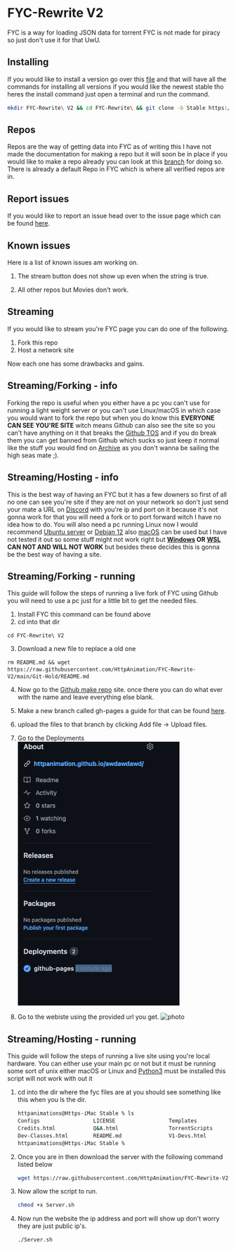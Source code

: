 # FYC-Rewrite V2
FYC is a way for loading JSON data for torrent FYC is not made for piracy so just don't use it for that UwU.

## Installing
If you would like to install a version go over this [file](Installers.md) and that will have all the commands for installing all versions if you would like the newest stable tho heres the install command just open a terminal and run the command.

```bash
mkdir FYC-Rewrite\ V2 && cd FYC-Rewrite\ && git clone -b Stable https://github.com/HttpAnimation/FYC-Rewrite-V2.git && cd ../ && echo 'FYC has been installed'
```

## Repos
Repos are the way of getting data into FYC as of writing this I have not made the documentation for making a repo but it will soon be in place if you would like to make a repo already you can look at this [branch](https://github.com/HttpAnimation/FYC-Rewrite-V2) for doing so. There is already a default Repo in FYC which is where all verified repos are in.

## Report issues
If you would like to report an issue head over to the issue page which can be found [here](https://github.com/HttpAnimation/FYC-Rewrite-V2/issues).

## Known issues
Here is a list of known issues am working on.

1) The stream button does not show up even when the string is true.

2) All other repos but Movies don't work.

## Streaming
If you would like to stream you're FYC page you can do one of the following.

1) Fork this repo
2) Host a network site

Now each one has some drawbacks and gains.

## Streaming/Forking - info
Forking the repo is useful when you either have a pc you can't use for running a light weight server or you can't use Linux/macOS in which case you would want to fork the repo but when you do know this **EVERYONE CAN SEE YOU'RE SITE** witch means Github can also see the site so you can't have anything on it that breaks the [Github TOS](https://docs.github.com/en/pages/getting-started-with-github-pages/about-github-pages) and if you do break them you can get banned from Github which sucks so just keep it normal like the stuff you would find on [Archive](archive.org) as you don't wanna be sailing the high seas mate ;). 

## Streaming/Hosting - info
This is the best way of having an FYC but it has a few downers so first of all no one can see you're site if they are not on your network so don't just send your mate a URL on [Discord](https://discord.com) with you're ip and port on it because it's not gonna work for that you will need a fork or to port forward witch I have no idea how to do. You will also need a pc running Linux now I would recommend [Ubuntu server](https://ubuntu.com/download/server) or [Debian 12](https://www.debian.org/News/2023/20230610) also [macOS](apple.com) can be used but I have not tested it out so some stuff might not work right  but **[Windows](microsoft.com) OR [WSL](https://learn.microsoft.com/en-us/windows/wsl/install) CAN NOT AND WILL NOT WORK** but besides these decides this is gonna be the best way of having a site.

## Streaming/Forking - running
This guide will follow the steps of running a live fork of FYC using Github you will need to use a pc just for a little bit to get the needed files.

1) Install FYC this command can be found above
2) cd into that dir
```
cd FYC-Rewrite\ V2
```
3) Download a new file to replace a old one
```
rm README.md && wget https://raw.githubusercontent.com/HttpAnimation/FYC-Rewrite-V2/main/Git-Hold/README.md
```
4) Now go to the [Github make repo](https://github.com/new) site. once there you can do what ever with the name and leave everything else blank.

5) Make a new branch called gh-pages a guide for that can be found [here](https://docs.github.com/en/pull-requests/collaborating-with-pull-requests/proposing-changes-to-your-work-with-pull-requests/creating-and-deleting-branches-within-your-repository).

6) upload the files to that branch by clicking Add file -> Upload files.

8) Go to the Deployments
![photo](https://github.com/HttpAnimation/FYC-Rewrite-V2/blob/main/Screenshot%202024-01-13%20at%2002-40-13%20HttpAnimation_awdawdawd%20at%20gh-pages.png?raw=true)

9) Go to the webiste using the provided url you get.
![photo](https://github.com/HttpAnimation/FYC-Rewrite-V2/blob/main/Screenshot%202024-01-13%20at%2002-42-15%20Deployments%20%C2%B7%20HttpAnimation_awdawdawd.png?raw=true)
## Streaming/Hosting - running
This guide will follow the steps of running a live site using you're local hardware. You can either use your main pc or not but it must be running some sort of unix either macOS or Linux and [Python3](https://www.python.org/) must be installed this script will not work with out it

1) cd into the dir where the fyc files are at you should see something like this when you ls the dir.
    ```bash
    httpanimations@Https-iMac Stable % ls
    Configs                 LICENSE                 Templates               index.html
    Credits.html            Q&A.html                TorrentScripts          styles.css
    Dev-Classes.html        README.md               V1-Devs.html
    httpanimations@Https-iMac Stable % 
    ```
2) Once you are in then download the server with the following command listed below
    ```bash
    wget https://raw.githubusercontent.com/HttpAnimation/FYC-Rewrite-V2/main/Server.sh
    ```
3) Now allow the script to run.
    ```bash
    chmod +x Server.sh
    ```
4) Now run the website the ip address and port will show up don't worry they are just public ip's.
    ```bash
    ./Server.sh
    ```